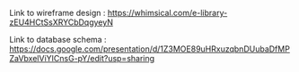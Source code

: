 Link to wireframe design : https://whimsical.com/e-library-zEU4HCtSsXRYCbDqgyeyN

Link to database schema : https://docs.google.com/presentation/d/1Z3MOE89uHRxuzqbnDUubaDfMPZaVbxelViYICnsG-pY/edit?usp=sharing
